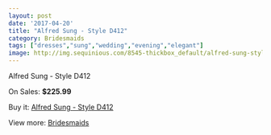 ```yaml
---
layout: post
date: '2017-04-20'
title: "Alfred Sung - Style D412"
category: Bridesmaids
tags: ["dresses","sung","wedding","evening","elegant"]
image: http://img.sequinious.com/8545-thickbox_default/alfred-sung-style-d412.jpg
---
```

Alfred Sung - Style D412

On Sales: **$225.99**
<a href="https://www.sequinious.com/bridesmaids/3640-alfred-sung-style-d412.html"><amp-img layout="responsive" width="600" height="600" src="//img.sequinious.com/8545-thickbox_default/alfred-sung-style-d412.jpg" alt="Alfred Sung - Style D412 0" /></a>

Buy it: [Alfred Sung - Style D412](https://www.sequinious.com/bridesmaids/3640-alfred-sung-style-d412.html "Alfred Sung - Style D412")

View more: [Bridesmaids](https://www.sequinious.com/3-bridesmaids "Bridesmaids")